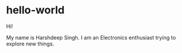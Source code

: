 # hello-world

Hi!

My name is Harshdeep Singh. I am an Electronics enthusiast trying to explore new things.
